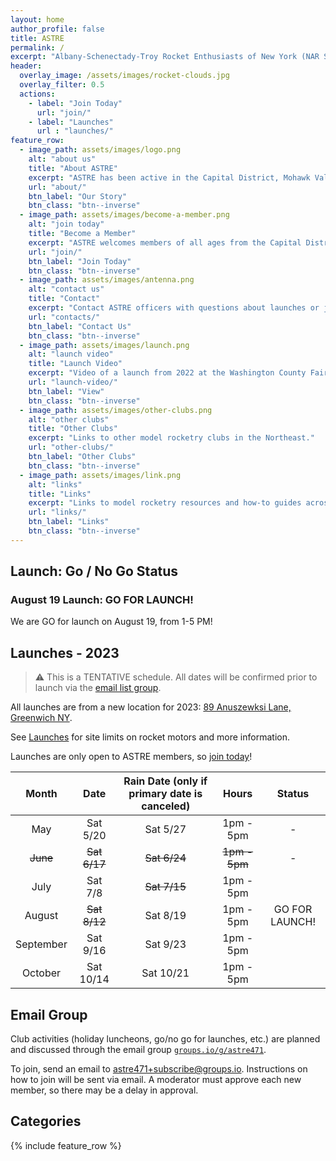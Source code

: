 ```yaml
---
layout: home
author_profile: false
title: ASTRE
permalink: /
excerpt: "Albany-Schenectady-Troy Rocket Enthusiasts of New York (NAR Section 471).  Model rocketry club with members from NYS Capital District... and beyond!"
header:
  overlay_image: /assets/images/rocket-clouds.jpg
  overlay_filter: 0.5
  actions:
    - label: "Join Today"
      url: "join/"
    - label: "Launches"
      url : "launches/"
feature_row:
  - image_path: assets/images/logo.png
    alt: "about us"
    title: "About ASTRE"
    excerpt: "ASTRE has been active in the Capital District, Mohawk Valley, and surrounding areas since 1986."
    url: "about/"
    btn_label: "Our Story"
    btn_class: "btn--inverse"
  - image_path: assets/images/become-a-member.png
    alt: "join today"
    title: "Become a Member"
    excerpt: "ASTRE welcomes members of all ages from the Capital District and beyond."
    url: "join/"
    btn_label: "Join Today"
    btn_class: "btn--inverse"
  - image_path: assets/images/antenna.png
    alt: "contact us"
    title: "Contact"
    excerpt: "Contact ASTRE officers with questions about launches or joining."
    url: "contacts/"
    btn_label: "Contact Us"
    btn_class: "btn--inverse"
  - image_path: assets/images/launch.png
    alt: "launch video"
    title: "Launch Video"
    excerpt: "Video of a launch from 2022 at the Washington County Fairgrounds."
    url: "launch-video/"
    btn_label: "View"
    btn_class: "btn--inverse"
  - image_path: assets/images/other-clubs.png
    alt: "other clubs"
    title: "Other Clubs"
    excerpt: "Links to other model rocketry clubs in the Northeast."
    url: "other-clubs/"
    btn_label: "Other Clubs"
    btn_class: "btn--inverse"
  - image_path: assets/images/link.png
    alt: "links"
    title: "Links"
    excerpt: "Links to model rocketry resources and how-to guides across the web."
    url: "links/"
    btn_label: "Links"
    btn_class: "btn--inverse"
---
```


## Launch: Go / No Go Status

### August 19 Launch: GO FOR LAUNCH!

We are GO for launch on August 19, from 1-5 PM!

## Launches - 2023

> :warning: This is a TENTATIVE schedule.  All dates will be confirmed prior to launch via the [email list group](#email-group).

All launches are from a new location for 2023: [89 Anuszewksi Lane, Greenwich NY](https://goo.gl/maps/yjeWsc4JSsDdpZwLA).

See [Launches](launches/) for site limits on rocket motors and more information.  

Launches are only open to ASTRE members, so [join today](join/)!

| **Month**   |  **Date**    | **Rain Date (only if primary date is canceled)** | **Hours**     | **Status**                                      |  
|:---------:  |:---------:   |:-------------:                                   |:---------:    | :---------:                                     |
|       May   | Sat 5/20     | Sat 5/27                                         | 1pm - 5pm     | -                                               |
|    ~~June~~ | ~~Sat 6/17~~ | ~~Sat 6/24~~                                     | ~~1pm - 5pm~~ | -                                               |
|      July   | Sat 7/8      | ~~Sat 7/15~~                                     | 1pm - 5pm     |                                                 |
|    August   | ~~Sat 8/12~~ | Sat 8/19                                         | 1pm - 5pm     | GO FOR LAUNCH!                                  |
| September   | Sat 9/16     | Sat 9/23                                         | 1pm - 5pm     |                                                 |
|   October   | Sat 10/14    | Sat 10/21                                        | 1pm - 5pm     |                                                 |

## Email Group

Club activities (holiday luncheons, go/no go for launches, etc.) are planned and discussed through the email group
[`groups.io/g/astre471`](https://groups.io/g/astre471).

To join, send an email to [astre471+subscribe@groups.io](mailto:astre471+subscribe@groups.io).  Instructions on how to 
join will be sent via email.  A moderator must approve each new member, so there may be a delay in approval.

## Categories

{% include feature_row %}

